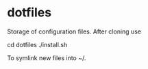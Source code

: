 dotfiles
========

Storage of configuration files. After cloning use

  cd dotfiles
  ./install.sh

To symlink new files into ~/.
